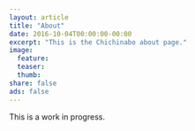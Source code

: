 ```yaml
---
layout: article
title: "About"
date: 2016-10-04T00:00:00-00:00
excerpt: "This is the Chichinabo about page."
image:
  feature:
  teaser:
  thumb:
share: false
ads: false
---
```


This is a work in progress.
